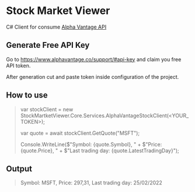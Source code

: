# Stock Market Viewer
C# Client for consume [Alpha Vantage API](https://www.alphavantage.co/) 

## Generate Free API Key
Go to https://www.alphavantage.co/support/#api-key and claim you free API token.

After generation cut and paste token inside configuration of the project.

## How to use
>var stockClient = new StockMartketViewer.Core.Services.AlphaVantageStockClient(<YOUR_TOKEN>);
>
>var quote = await stockClient.GetQuote("MSFT");
>
>Console.WriteLine($"Symbol: {quote.Symbol}, " + 
>                $"Price: {quote.Price}, " +
>                $"Last trading day: {quote.LatestTradingDay}");

## Output
>Symbol: MSFT, Price: 297,31, Last trading day: 25/02/2022
